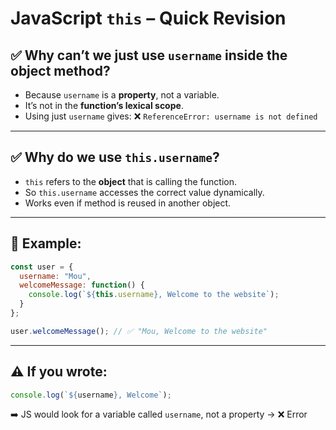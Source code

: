 # JavaScript `this` – Quick Revision

## ✅ Why can’t we just use `username` inside the object method?
- Because `username` is a **property**, not a variable.
- It’s not in the **function’s lexical scope**.
- Using just `username` gives: ❌ `ReferenceError: username is not defined`

---

## ✅ Why do we use `this.username`?
- `this` refers to the **object** that is calling the function.
- So `this.username` accesses the correct value dynamically.
- Works even if method is reused in another object.

---

## 🧠 Example:

```js
const user = {
  username: "Mou",
  welcomeMessage: function() {
    console.log(`${this.username}, Welcome to the website`);
  }
};

user.welcomeMessage(); // ✅ "Mou, Welcome to the website"
```

---

## ⚠️ If you wrote:
```js
console.log(`${username}, Welcome`);
```
➡️ JS would look for a variable called `username`, not a property → ❌ Error